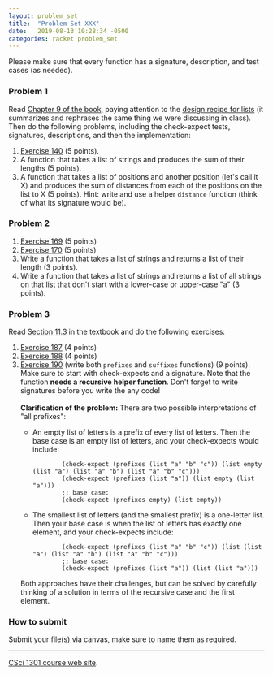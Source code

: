 ```yaml
---
layout: problem_set
title:  "Problem Set XXX"
date:   2019-08-13 10:28:34 -0500
categories: racket problem_set
---
```


Please make sure that every function has a signature, description, and
test cases (as needed).

### Problem 1

Read [Chapter 9 of the
book,](https://htdp.org/2019-02-24/part_two.html#%28part._ch~3adesign-lists%29)
paying attention to the [design recipe for
lists](https://htdp.org/2019-02-24/part_two.html#%28counter._%28figure._fig~3atemplate-q%29%29)
(it summarizes and rephrases the same thing we were discussing in
class).\
Then do the following problems, including the check-expect tests,
signatures, descriptions, and then the implementation:

1.  [Exercise
    140](https://htdp.org/2019-02-24/part_two.html#%28counter._%28exercise._list-and%29%29)
    (5 points).
2.  A function that takes a list of strings and produces the sum of
    their lengths (5 points).
3.  A function that takes a list of positions and another position
    (let\'s call it X) and produces the sum of distances from each of
    the positions on the list to X (5 points). Hint: write and use a
    helper `distance` function (think of what its signature would be).

### Problem 2

1.  [Exercise
    169](https://htdp.org/2019-02-24/part_two.html#%28counter._%28exercise._work3%29%29)
    (5 points)
2.  [Exercise
    170](https://htdp.org/2019-02-24/part_two.html#%28counter._%28exercise._work4%29%29)
    (5 points)
3.  Write a function that takes a list of strings and returns a list of
    their length (3 points).
4.  Write a function that takes a list of strings and returns a list of
    all strings on that list that don\'t start with a lower-case or
    upper-case \"a\" (3 points).

### Problem 3

Read [Section
11.3](https://htdp.org/2019-02-24/part_two.html#%28part._sec~3asort.I%29)
in the textbook and do the following exercises:

1.  [Exercise
    187](https://htdp.org/2019-02-24/part_two.html#%28counter._%28exercise._ex~3asort1-b%29%29)
    (4 points)
2.  [Exercise
    188](https://htdp.org/2019-02-24/part_two.html#%28counter._%28exercise._ex~3asort1%29%29)
    (4 points)
3.  [Exercise
    190](https://htdp.org/2019-02-24/part_two.html#%28counter._%28exercise._ex~3aprefix-bsl%29%29)
    (write both `prefixes` and `suffixes` functions) (9 points). Make
    sure to start with check-expects and a signature. Note that the
    function **needs a recursive helper function**. Don\'t forget to
    write signatures before you write the any code!\
    \
    **Clarification of the problem:** There are two possible
    interpretations of \"all prefixes\":
    -   An empty list of letters is a prefix of every list of letters.
        Then the base case is an empty list of letters, and your
        check-expects would include:

                    (check-expect (prefixes (list "a" "b" "c")) (list empty (list "a") (list "a" "b") (list "a" "b" "c")))
                    (check-expect (prefixes (list "a")) (list empty (list "a")))
                    ;; base case:
                    (check-expect (prefixes empty) (list empty))


    -   The smallest list of letters (and the smallest prefix) is a
        one-letter list. Then your base case is when the list of letters
        has exactly one element, and your check-expects include:

                    (check-expect (prefixes (list "a" "b" "c")) (list (list "a") (list "a" "b") (list "a" "b" "c")))
                    ;; base case:
                    (check-expect (prefixes (list "a")) (list (list "a")))


    Both approaches have their challenges, but can be solved by
    carefully thinking of a solution in terms of the recursive case and
    the first element.

### How to submit

Submit your file(s) via canvas, make sure to name them as required.

------------------------------------------------------------------------

[CSci 1301 course web site](../index.html).
